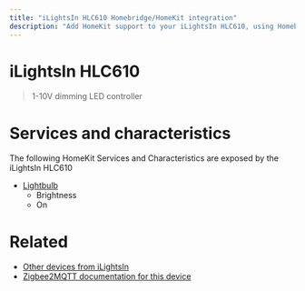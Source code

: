 ```yaml
---
title: "iLightsIn HLC610 Homebridge/HomeKit integration"
description: "Add HomeKit support to your iLightsIn HLC610, using Homebridge, Zigbee2MQTT and homebridge-z2m."
---
```

<!---
This file has been GENERATED using src/docgen/docgen.ts
DO NOT EDIT THIS FILE MANUALLY!
-->
# iLightsIn HLC610
> 1-10V dimming LED controller


# Services and characteristics
The following HomeKit Services and Characteristics are exposed by
the iLightsIn HLC610

* [Lightbulb](../../light.md)
  * Brightness
  * On


# Related
* [Other devices from iLightsIn](../index.md#ilightsin)
* [Zigbee2MQTT documentation for this device](https://www.zigbee2mqtt.io/devices/HLC610.html)